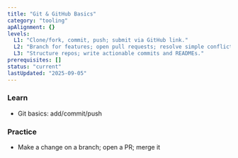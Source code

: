 ```yaml
---
title: "Git & GitHub Basics"
category: "tooling"
apAlignment: {}
levels:
  L1: "Clone/fork, commit, push; submit via GitHub link."
  L2: "Branch for features; open pull requests; resolve simple conflicts."
  L3: "Structure repos; write actionable commits and READMEs."
prerequisites: []
status: "current"
lastUpdated: "2025-09-05"
---
```


### Learn
- Git basics: add/commit/push

### Practice
- Make a change on a branch; open a PR; merge it
